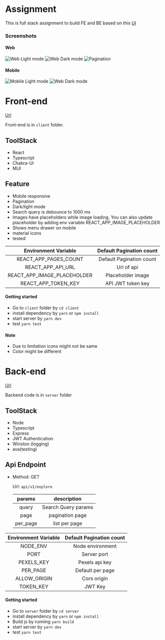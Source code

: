 # Assignment

This is full stack assignment to build FE and BE based on this [UI](https://dribbble.com/shots/6187917/attachments/1326507?mode=media)

### Screenshots

#### Web

![Web Light mode](./screenshots/light-web.png?raw=true)
![Web Dark mode](./screenshots/dark-web.png?raw=true)
![Pagination](./screenshots/light-web-pagination.png)

#### Mobile

![Mobile Light mode](./screenshots/light-mobile.png?raw=true)
![Web Dark mode](./screenshots/dark-mobile.png?raw=true)

# Front-end

[Url](https://bespoke-blancmange-8677a2.netlify.app)

Front-end is in `client` folder.

## ToolStack

- React
- Typescript
- Chakra-UI
- MUI

## Feature

- Mobile responsive
- Pagination
- Dark/light mode
- Search query is debounce to 1000 ms
- Images have placeholders while image loading. You can also update placeholder by adding env variable REACT_APP_IMAGE_PLACEHOLDER
- Shows menu drawer on mobile
- material icons
- tested

|    Environment Variable     | Default Pagination count |
| :-------------------------: | :----------------------: |
|    REACT_APP_PAGES_COUNT    | Default Pagination count |
|      REACT_APP_API_URL      |        Url of api        |
| REACT_APP_IMAGE_PLACEHOLDER |    Placeholder image     |
|     REACT_APP_TOKEN_KEY     |    API JWT token key     |

#### Getting started

- Go to `client` folder by `cd client`
- install dependency by `yarn` or `npm install`
- start server by `yarn dev`
- test `yarn test`

#### Note

- Due to limitation icons might not be same
- Color might be different

# Back-end

[Url](https://pelicargo-test.onrender.com/)

Backend code is in `server` folder

## ToolStack

- Node
- Typescript
- Express
- JWT Authentication
- Winston (logging)
- ava(testing)

## Api Endpoint

- Method: GET

  Url: `api/v1/explore`

  |  params  |     description     |
  | :------: | :-----------------: |
  |  query   | Search Query params |
  |   page   |   pagination page   |
  | per_page |    list per page    |

| Environment Variable | Default Pagination count |
| :------------------: | :----------------------: |
|       NODE_ENV       |     Node environment     |
|         PORT         |       Server port        |
|      PEXELS_KEY      |      Pexels api key      |
|       PER_PAGE       |     Default per page     |
|     ALLOW_ORIGIN     |       Cors origin        |
|      TOKEN_KEY       |         JWT Key          |

#### Getting started

- Go to `server` folder by `cd server`
- install dependency by `yarn` or `npm install`
- Build js by running `yarn build`
- start server by `yarn dev`
- test `yarn test`
